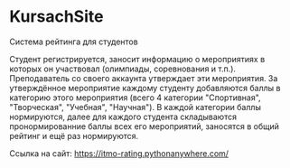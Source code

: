 # KursachSite
Система рейтинга для студентов

Студент регистрируется, заносит информацию о мероприятиях в которых он участвовал (олимпиады, соревнования и т.п.). Преподаватель со своего аккаунта утверждает эти мероприятия. За утверждённое мероприятие каждому студенту добавляются баллы в категорию этого мероприятия (всего 4 категории "Спортивная", "Творческая", "Учебная", "Научная"). В каждой категории баллы нормируются, далее для каждого студента складываются пронормированние баллы всех его мероприятий, заносятся в общий рейтинг и ещё раз нормируются.

Ссылка на сайт: https://itmo-rating.pythonanywhere.com/
